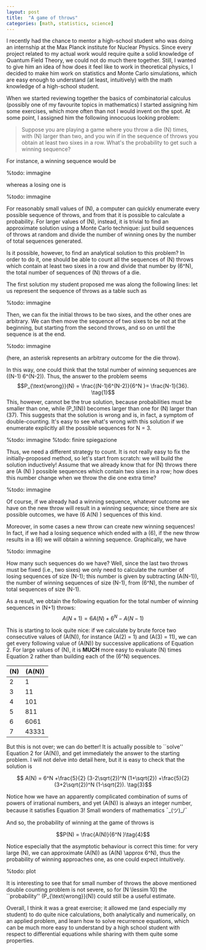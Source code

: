 ```yaml
---
layout: post
title:  "A game of throws"
categories: [math, statistics, science]
---
```


I recently had the chance to mentor a high-school student who was doing
an internship at the Max Planck institute for Nuclear Physics. Since
every project related to my actual work would require quite a solid knowledge
of Quantum Field Theory, we could not do much there together.
Still, I wanted to give him an idea of how does it feel like to work in
theoretical physics, I decided to make him work on statistics and
Monte Carlo simulations, which are easy enough to understand (at least,
intuitively) with the math knowledge of a high-school student.

When we started reviewing together the basics of combinatorial calculus
(possibly one of my favourite topics in mathematics) I started assigning
him some exercises, which more often than not I would invent on the spot.
At some point, I assigned him the following innocuous
looking problem:

> Suppose you are playing a game where you throw a die \(N\) times, with \(N\) larger than two,
> and you win if in the sequence of throws you obtain at least two sixes in a row.
> What's the probability to get such a winning sequence?

For instance, a winning sequence would be

%todo: immagine

whereas a losing one is 

%todo: immagine

For reasonably small values of \(N\), a computer can quickly enumerate every possible sequence
of throws, and from that it is possible to calculate a probability. For larger
values of \(N\), instead, it is trivial to find an approximate solution using a
Monte Carlo technique: just build sequences of throws at random and divide the number of
winning ones by the number of total sequences generated.

Is it possible, however, to find an analytical solution to this problem?
In order to do it, one should be able to count all the sequences of \(N\) throws
which contain at least two sixes in a row
and divide that number by \(6^N\), the total number of sequences of \(N\) throws of a die.

The first solution my student proposed me was along the following lines: let us represent the
sequence of throws as a table such as

%todo: immagine

Then, we can fix the initial throws to be two sixes, and the other ones are
arbitrary. We can then move the sequence of two sixes to be not at the beginning,
but starting from the second throws, and so on until the sequence is at the end.

%todo: immagine

(here, an asterisk represents an arbitrary outcome for the die throw).

In this way, one could think that the total number of winning sequences
are \((N-1) 6^(N-2)\). Thus, the answer to the problem seems
$$P_{\text{wrong}}(N) = \frac{(N-1)6^(N-2)}{6^N }= \frac{N-1}{36}. \tag{1}$$
This, however, cannot be the true solution, because
probabilities must be smaller than one, while \(P_1(N)\) becomes larger than one for
\(N\) larger than \(37\). This suggests that the solution is wrong and is, in fact,
a symptom of double-counting. It's easy to see what's wrong with this solution if we
enumerate explicitly all the possible sequences for N = 3.

%todo: immagine
%todo: finire spiegazione

Thus, we need a different strategy to count. It is not really easy to fix the initially-proposed
method, so let's start from scratch: we will build the solution inductively!
Assume that we already know that for \(N\)
throws there are \(A (N) \) possible sequences which contain two sixes in a row;
how does this number change when we throw the die one extra time?

%todo: immagine

Of course, if we already had a winning sequence,
whatever outcome we have on the new throw will result in a winning sequence;
since there are six possible outcomes, we have \(6 A(N) \) sequences of this kind.

Moreover, in some cases a new throw can create new winning sequences! In
fact, if we had a losing sequence which ended with a \(6\), if the new throw results in
a \(6\) we will obtain a winning sequence. Graphically, we have

%todo: immagine

How many such sequences do we have? Well, since the last two throws must be fixed (i.e.,
two sixes) we only need to calculate the number of
losing sequences of size \(N-1\); this number is given by subtracting \(A(N-1)\), the number
of winning sequences of size \(N-1\), from \(6^N\), the number of
total sequences of size \(N-1\).

As a result, we obtain the following equation for the total number of winning sequences
in \(N+1) throws:
$$ A(N+1) = 6 A(N) + 6^N - A(N-1) \tag{2}$$

This is starting to look quite nice: if we calculate by brute force two consecutive values
of \(A(N)\), for instance \(A(2) = 1\) and \(A(3) = 11\), we can get every following value
of \(A(N)\) by successive applications of Equation 2. For large values of \(N\), it is
**MUCH** more easy to evaluate \(N\) times Equation 2 rather than building each of the \(6^N\)
sequences.

| \(N\) | \(A(N)\) |
|-------|----------|
|     2 | 1        |
|     3 | 11       |
|     4 | 101      |
|     5 | 811      |
|     6 | 6061     |
|     7 | 43331    |


But this is not over; we can do better! It is actually possible to ``solve'' Equation 2
for \(A(N)\), and get immediately the answer to the starting problem. I will not delve
into detail here, but it is easy to check that the solution is

$$ A(N) = 6^N +\frac{5}{2} (3-2\sqrt{2})^N (1+\sqrt{2})
   	      +\frac{5}{2} (3+2\sqrt{2})^N (1-\sqrt{2}). \tag{3}$$

Notice how we have an apparently complicated combination of sums of powers of irrational
numbers, and yet \(A(N)\) is always an integer number, because it satisfies Equation 3!
Small wonders of mathematics ¯\_(ツ)_/¯


And so, the probability of winning at the game of throws is

$$P(N) = \frac{A(N)}{6^N }\tag{4}$$

Notice especially that the asymptotic behaviour is correct this time: for very large \(N\),
we can approximate \(A(N)\) as \(A(N) \approx 6^N\), thus the probability of winning
approaches one, as one could expect intuitively.

%todo: plot

It is interesting to see that for small number of throws the above mentioned
double counting problem is not severe, so for \(N \lessim 10\) the ``probability''
\(P_{\text{wrong}}(N)\) could still be a useful estimate.

Overall, I think it was a great exercise; it allowed me (and especially my student) to
do quite nice calculations, both analytically and numerically, on an applied problem,
and learn how to solve recurrence equations, which can be much more easy to understand
by a high school student with respect to differential equations while sharing with them
quite some properties.


